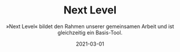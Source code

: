 ---
title: Next Level
subtitle: "»Next Level« bildet den Rahmen unserer 
gemeinsamen Arbeit und ist gleichzeitig ein Basis-Tool."
layout: page.liquid
permalink: "/next-level/"
tags: page
date: 2021-03-01

header: 
    image: /assets/next-level-bg.jpg
    copyright: "»Bridget’s Bardo« by James Turrell Studio. © James Turrell"
sections:
  - template: quote
    title: "»Was du tust, macht einen Unterschied, und du musst entscheiden, welche Art von Unterschied du machen möchtest.«"
    text: Jane Goodall
  - template: text_image_block
    image: "/assets/icons/next-level-1.svg"
    text: "In einem drei- bis viertägigen Training erweitern wir den Focus lösungsorientierten Denkens, um vielschichtige Wirkfelder in Entscheidungen einzubeziehen. Welche Antriebe und Absichten, welche Hindernisse und Schatten sind im Raum? Wie bin ich in diesem Feld aktiv? Und was ist in dieser Komplexität mein nächster Schritt in eine erstrebenswerte Zukunft? Next Level wird zu einem gemeinsam gestalteten Werkstattraum. Behutsam erkunden wir Wege zu gesteigerter eigenverantwortlicher Führung in Selbstführung und Selbstwahrnehmung."
  - template: text_image_block
    image: "/assets/icons/next-level-2.svg"
    text: "Dabei unterstützen wir uns gegenseitig, Beziehungen im Kontakt zu gestalten, situativ zu führen und sich seiner selbst bewusst Verantwortung zu tragen. Die Fähigkeit mit Gefühlen im professionellen Kontext kompetent umzugehen wird dabei zu einem Schlüssel. Komplexe Situationen und Ungewissheit lassen sich heute mit Vernunft und Wissen allein nicht bewältigen. "
  - template: text_image_block
    image: "/assets/icons/next-level-3.svg"
    text: "Die Unterscheidung „Gefühle als Kraft“ und „unbewusste Emotionen“ will geschult, Achtsamkeit, Einfühlen und Abwägen geübt werden.  Wer sich eigene innere Prozesse und Reaktionen bewusst macht und mit diesen verantwortlich umgeht, legt auch einen wichtigen Boden dafür eine erfolgreiche Zusammenarbeit."
  - template: text_image_block
    image: "/assets/icons/next-level-4.svg"
    text: "Next Level stärkt die sozialen und emotionalen Kompetenzen, um verantwortlichere Organisationen mit auf den Weg zu bringen. Gleichzeitig ermöglicht dieses Training die weitere aktive Teilnahme und Mitarbeit in der Werkstatt."
  - template: tabs
    columns:
    - column:
      title: Inhalte
      items:
      - item: "Die professionelle Tätigkeit und die eigene Lebensaufgabe integer und authentisch verknüpfen"
      - item: "Hindernisse, Konflikte und Verschiedenartigkeiten in Gelegenheiten, Lösungen und kreative Ergebnisse umwandeln"
      - item: "Konstruktiv und effizient zusammenarbeiten"
      - item: "Klarheit darüber gewinnen, was eine Emotion und was ein Gefühl ist"
      - item: "Gefühle unterscheiden lernen. Mit Gefühlen verantwortlich und bewusst im professionellen Umgang beziehungsfördernd kommunizieren"
      - item: "Nicht-lineare, d. h. kreative, dynamische Fertigkeiten für Aufgabenerfüllung und Unternehmenserfolge erwerben - komplexe Situationen mit der Kraft des Ich-Bewußtseins bewältigen"
      - item: "Eine dynamische Teamkultur leben, in der Feedback willkommen ist"
      - item: "Die entstehende Zukunft im Gefühl erkennen"
    - column: 
      title: Arbeitsweisen
      items:
      - item: "Unsere Trainings basieren auf den vielfältigen Werkzeugen evolutionärer sozialer Kunst. Dazu gehören die des Possibility Managements, des Presencing Instituts und der Dialogischen Intelligenz. Erfahrenen Raumhaltenden gestalten mit den Teilnehmenden ein kokreatives Lernfeld, wofür sie ihre handlungsorientierten sozialen Techniken sowie ihre persönlichen und sozialkommunikativen Fähigkeiten einbringen.
        
        Der Fokus der Trainings zielt darauf, Inhalte für die Teilnehmenden erfahrbar und handhabbar zu machen. Entsprechend: 75% dynamischen Übungen und 25% Hintergrund-Kontext. Feedback und Coaching durch Teilnehmende wie Raumhalter sind elementare Bestandteile der Trainings. Wir arbeiten einzeln, paarweise, in Kleingruppen und mit der ganzen Gruppe. Die vielseitigen persönlichen Erfahrungen der Teilnehmenden werden zu einer soliden Basis um neu entdecktes für eine nachhaltige Transformation zu nutzen. Hierzu dienen auch eine Vielzahl von fortführenden Angeboten. (siehe Angebote und Kalender)"
    - column: 
      title: Logistik
      items:
      - item: "Trainingsdauer: 3-4 Tage
        <br>Termin und Zeit: Siehe Kalender bzw. je nach Nachfrage
        <br>Kosten: 650 € -950 € nach Selbsteinschätzung für Einzelpersonen, für Coaches, Berater und  
        <br>Unternehmensleitungen 950 € -1500 €; Geringverdiener können einen Antrag auf ergänzende alternative Möglichkeiten stellen. Zuzüglich Kosten für Vollverpflegung und Übernachtung
        <br>Ort: Seminarort wie dem Zürnshof, Hassendorf oder bei Ihnen  
        <br>Trainer: Prof. Dr. Stefan Ackermann, Dr. Marietta Schürholz, Dr. Andreas Beutler"
  
---